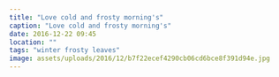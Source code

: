 ```yaml
---
title: "Love cold and frosty morning's"
caption: "Love cold and frosty morning's"
date: 2016-12-22 09:45
location: ""
tags: "winter frosty leaves"
image: assets/uploads/2016/12/b7f22ecef4290cb06cd6bce8f391d94e.jpg
---
```

